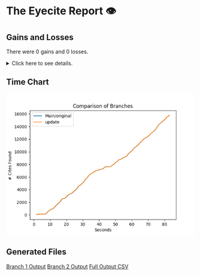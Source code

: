 # The Eyecite Report :eye:



Gains and Losses
---------
There were 0 gains and 0 losses.

<details>
<summary>Click here to see details.</summary>

|     id     |  Gain  |  Loss  |
| ---------- | ------ | ------ |


</details>



Time Chart
---------

![image](https://raw.githubusercontent.com/freelawproject/reporters-db/artifacts/228/results/chart.png)


Generated Files
---------

[Branch 1 Output](https://raw.githubusercontent.com/freelawproject/reporters-db/artifacts/228/results/original.json)
[Branch 2 Output](https://raw.githubusercontent.com/freelawproject/reporters-db/artifacts/228/results/update.json)
[Full Output CSV ](https://raw.githubusercontent.com/freelawproject/reporters-db/artifacts/228/results/output.csv)
